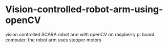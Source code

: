 # Vision-controlled-robot-arm-using-openCV
vision controlled SCARA robot arm with openCV on raspberry pi board computer. the robot arm uses stepper motors
